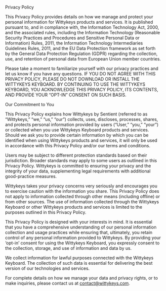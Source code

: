 Privacy Policy

This Privacy Policy provides details on how we manage and protect your personal information for Wittykeys products and services. It is published pursuant to, and in compliance with, the Information Technology Act, 2000, and the associated rules, including the Information Technology (Reasonable Security Practices and Procedures and Sensitive Personal Data or Information) Rules, 2011, the Information Technology Intermediaries Guidelines Rules, 2011, and the EU Data Protection framework as set forth by the General Data Protection Regulation (GDPR) regarding the collection, use, and retention of personal data from European Union member countries.

Please take a moment to familiarize yourself with our privacy practices and let us know if you have any questions. IF YOU DO NOT AGREE WITH THIS PRIVACY POLICY, PLEASE DO NOT DOWNLOAD OR INSTALL THE WITTYKEYS KEYBOARD. BY CONTINUING TO USE THE WITTYKEYS KEYBOARD, YOU ACKNOWLEDGE THIS PRIVACY POLICY, ITS CONTENTS, AND PROVIDE YOUR “OPT-IN” CONSENT ON SUCH BASIS.

Our Commitment to You

This Privacy Policy explains how Wittykeys by Sentient (referred to as “Wittykeys,” “we,” “us,” “our”) collects, uses, discloses, processes, shares, and protects personal information provided by users (“User,” “you,” “your”) or collected when you use Wittykeys Keyboard products and services. Should we ask you to provide certain information by which you can be identified when using Wittykeys products and services, it will only be used in accordance with this Privacy Policy and/or our terms and conditions.

Users may be subject to different protection standards based on their jurisdiction. Broader standards may apply to some users as outlined in this Privacy Policy. Wittykeys is committed to ensuring your privacy and the integrity of your data, supplementing legal requirements with additional good-practice measures.

Wittykeys takes your privacy concerns very seriously and encourages you to exercise caution with the information you share. This Privacy Policy does not apply to information collected through other means (including offline) or from other sources. The use of information collected through the Wittykeys Keyboard or other Wittykeys products and services is limited to the purposes outlined in this Privacy Policy.

This Privacy Policy is designed with your interests in mind. It is essential that you have a comprehensive understanding of our personal information collection and usage practices while ensuring that, ultimately, you retain control of any personal information provided to Wittykeys. By providing your ‘opt-in’ consent for using the Wittykeys Keyboard, you expressly consent to the collection, storage, and use of information and data by us.

We collect information for lawful purposes connected with the Wittykeys Keyboard. The collection of such data is essential for delivering the best version of our technologies and services.

For complete details on how we manage your data and privacy rights, or to make inquiries, please contact us at contact@wittykeys.com.
